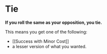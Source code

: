 # Tie

**If you roll the same as your opposition, you tie.**

This means you get one of the following: 
- [[Success with Minor Cost]]
- a lesser version of what you wanted.